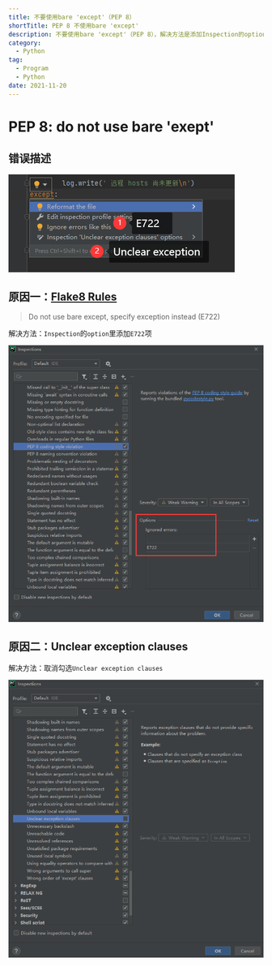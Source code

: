 ```yaml
---
title: 不要使用bare 'except'（PEP 8）
shortTitle: PEP 8 不使用bare 'except'
description: 不要使用bare 'except'（PEP 8），解决方法是添加Inspection的option里面的E722项和取消勾选Unclear exception clauses。
category:
  - Python
tag:
  - Program
  - Python
date: 2021-11-20
---
```


# PEP 8: do not use bare 'exept'

## 错误描述

![image-20211112222512429](https://raw.githubusercontent.com/Jxpro/PicBed/master/md/2021/11/12-222513.png)

## 原因一：[Flake8 Rules](https://www.flake8rules.com/)

>   Do not use bare except, specify exception instead (E722)

解决方法：`Inspection`的`option`里添加`E722`项

![image-20211112222613037](https://raw.githubusercontent.com/Jxpro/PicBed/master/md/2021/11/12-222614.png)

## 原因二：Unclear exception clauses

解决方法：取消勾选`Unclear exception clauses`

![image-20211112222736678](https://raw.githubusercontent.com/Jxpro/PicBed/master/md/2021/11/12-222738.png)